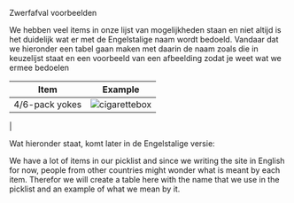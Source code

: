 Zwerfafval voorbeelden

We hebben veel items in onze lijst van mogelijkheden staan en niet altijd is het duidelijk wat er met de Engelstalige naam wordt bedoeld.
Vandaar dat we hieronder een tabel gaan maken met daarin de naam zoals die in keuzelijst staat en een voorbeeld van een afbeelding zodat je weet wat we ermee bedoelen

|Item|Example|
|-----------|-----------|
|4/6-pack yokes|![cigarettebox](https://github.com/phummelen/littertagger-docs/assets/2518047/5d85cea3-6c88-4223-b5f2-2f7dd907e70a)
|


Wat hieronder staat, komt later in de Engelstalige versie:

We have a lot of items in our picklist and since we writing the site in English for now, people from other countries might wonder what is meant by each item.
Therefor we will create a table here with the name that we use in the picklist and an example of what we mean by it.

